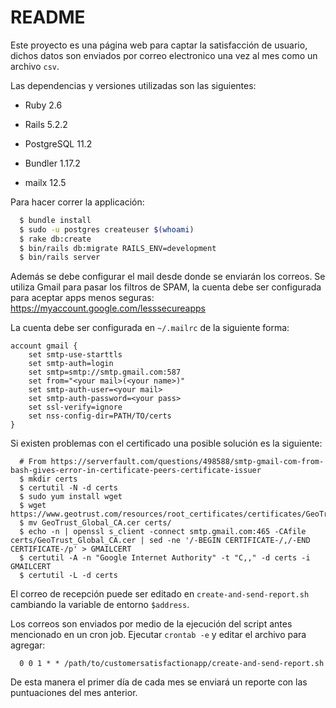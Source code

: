 # README

Este proyecto es una página web para captar la satisfacción de usuario, dichos datos son enviados por correo electronico una vez al mes como un archivo `csv`.

Las dependencias y versiones utilizadas son las siguientes:

 * Ruby 2.6
 
 * Rails 5.2.2
 
 * PostgreSQL 11.2
 
 * Bundler 1.17.2
 
 * mailx 12.5
 
Para hacer correr la applicación:

```bash
  $ bundle install
  $ sudo -u postgres createuser $(whoami)
  $ rake db:create
  $ bin/rails db:migrate RAILS_ENV=development
  $ bin/rails server
```

Además se debe configurar el mail desde donde se enviarán los correos.
Se utiliza Gmail para pasar los filtros de SPAM, la cuenta debe ser configurada para aceptar apps menos seguras: https://myaccount.google.com/lesssecureapps

La cuenta debe ser configurada en `~/.mailrc` de la siguiente forma:

```
account gmail {
    set smtp-use-starttls
    set smtp-auth=login
    set smtp=smtp://smtp.gmail.com:587
    set from="<your mail>(<your name>)"
    set smtp-auth-user=<your mail>
    set smtp-auth-password=<your pass>
    set ssl-verify=ignore
    set nss-config-dir=PATH/TO/certs
}
```

Si existen problemas con el certificado una posible solución es la siguiente:
```
  # From https://serverfault.com/questions/498588/smtp-gmail-com-from-bash-gives-error-in-certificate-peers-certificate-issuer
  $ mkdir certs
  $ certutil -N -d certs
  $ sudo yum install wget
  $ wget https://www.geotrust.com/resources/root_certificates/certificates/GeoTrust_Global_CA.cer
  $ mv GeoTrust_Global_CA.cer certs/
  $ echo -n | openssl s_client -connect smtp.gmail.com:465 -CAfile certs/GeoTrust_Global_CA.cer | sed -ne '/-BEGIN CERTIFICATE-/,/-END CERTIFICATE-/p' > GMAILCERT
  $ certutil -A -n "Google Internet Authority" -t "C,," -d certs -i GMAILCERT
  $ certutil -L -d certs
```

El correo de recepción puede ser editado en `create-and-send-report.sh` cambiando la variable de entorno `$address`.

Los correos son enviados por medio de la ejecución del script antes mencionado en un cron job.
Ejecutar `crontab -e` y editar el archivo para agregar:

```
  0 0 1 * * /path/to/customersatisfactionapp/create-and-send-report.sh
```

De esta manera el primer día de cada mes se enviará un reporte con las puntuaciones del mes anterior. 
